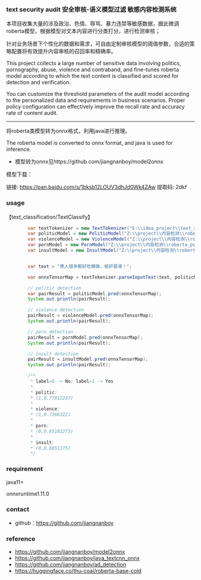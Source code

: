 ### text security audit 安全审核-语义模型过滤 敏感内容检测系统

本项目收集大量的涉及政治、色情、辱骂、暴力违禁等敏感数据，据此微调roberta模型，根据模型对文本内容进行分类打分，进行检测审核；

针对业务场景下个性化的数据和需求，可自由定制审核模型的阈值参数，合适的策略配置将有效提升内容审核的召回率和精确率。

This project collects a large number of sensitive data involving politics, pornography, abuse, violence and contraband, and fine-tunes roberta model according to which the text content is classified and scored for detection and verification.

You can customize the threshold parameters of the audit model according to the personalized data and requirements in business scenarios. Proper policy configuration can effectively improve the recall rate and accuracy rate of content audit.

-----------------------------------------------------------------------
将roberta类模型转为onnx格式，利用java进行推理。

The roberta model is converted to onnx format, and java is used for inference.

* 模型转为onnx见https://github.com/jiangnanboy/model2onnx

模型下载：

链接: https://pan.baidu.com/s/1bksb12LOUV3dhJd0Wk4ZAw 提取码: 2dkf

### usage
【text_classification/TextClassify】

``` java
        var textTokenizer = new TextTokenizer("E:\\idea_project\\text_security_audit\\src\\main\\resources\\vocab.txt");
        var politicModel = new PoliticModel("Z:\\project\\内容检测\\roberta_politic_onnx\\roberta_wwm_politic_model.onnx");
        var violenceModel = new ViolenceModel("Z:\\project\\内容检测\\roberta_violence_onnx\\roberta_wwm_violence_model.onnx");
        var pornModel = new PornModel("Z:\\project\\内容检测\\roberta_porn_onnx\\roberta_wwm_porn_model.onnx");
        var insultModel = new InsultModel("Z:\\project\\内容检测\\roberta_insult_onnx\\roberta_wwm_insult_model.onnx");


        var text = "黑人很多都好吃懒做，偷奸耍滑！";

        var onnxTensorMap = textTokenizer.parseInputText(text, politicModel.env);

        // politic detection
        var pairResult = politicModel.pred(onnxTensorMap);
        System.out.println(pairResult);

        // violence detection
        pairResult = violenceModel.pred(onnxTensorMap);
        System.out.println(pairResult);

        // porn detection
        pairResult = pornModel.pred(onnxTensorMap);
        System.out.println(pairResult);

        // insult detection
        pairResult = insultModel.pred(onnxTensorMap);
        System.out.println(pairResult);

        /**
         * label=0 -> No; label=1 -> Yes
         *
         * politic:
         * (1,0.77812237)
         *
         * violence:
         * (1,0.7366322)
         *
         * porn:
         * (0,0.65102273)
         *
         * insult:
         * (0,0.6051175)
         */
```

### requirement
java11+

onnxruntime1.11.0

### contact
- github：https://github.com/jiangnanboy

### reference
- https://github.com/jiangnanboy/model2onnx
- https://github.com/jiangnanboy/java_textcnn_onnx
- https://github.com/jiangnanboy/ad_detection
- https://huggingface.co/thu-coai/roberta-base-cold

